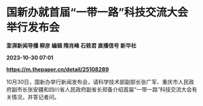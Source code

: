 # 国新办就首届“一带一路”科技交流大会举行发布会
**澎湃新闻导播 柳彦 编辑 隋肖峰 石轶君 直播信号 新华社**

**2023-10-30 07:01**

**https://m.thepaper.cn/detail/25108289**

10月30日，国新办举行新闻发布会，请科学技术部副部长张广军、重庆市人民政府副市长张安疆和四川省人民政府副省长郑备介绍首届“一带一路”科技交流大会有关情况，并答记者问。